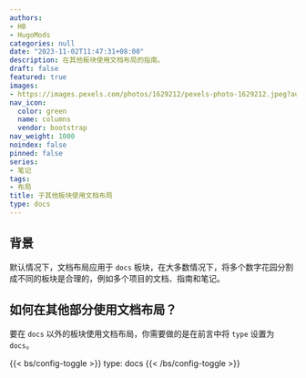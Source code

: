 ```yaml
---
authors:
- HB
- HugoMods
categories: null
date: "2023-11-02T11:47:31+08:00"
description: 在其他板块使用文档布局的指南。
draft: false
featured: true
images:
- https://images.pexels.com/photos/1629212/pexels-photo-1629212.jpeg?auto=compress&cs=tinysrgb&w=1600
nav_icon:
  color: green
  name: columns
  vendor: bootstrap
nav_weight: 1000
noindex: false
pinned: false
series:
- 笔记
tags:
- 布局
title: 于其他板块使用文档布局
type: docs
---
```


## 背景

默认情况下，文档布局应用于 `docs` 板块，在大多数情况下，将多个数字花园分割成不同的板块是合理的，例如多个项目的文档、指南和笔记。

## 如何在其他部分使用文档布局？

要在 `docs` 以外的板块使用文档布局，你需要做的是在前言中将 `type` 设置为 `docs`。

{{< bs/config-toggle >}}
type: docs
{{< /bs/config-toggle >}}
